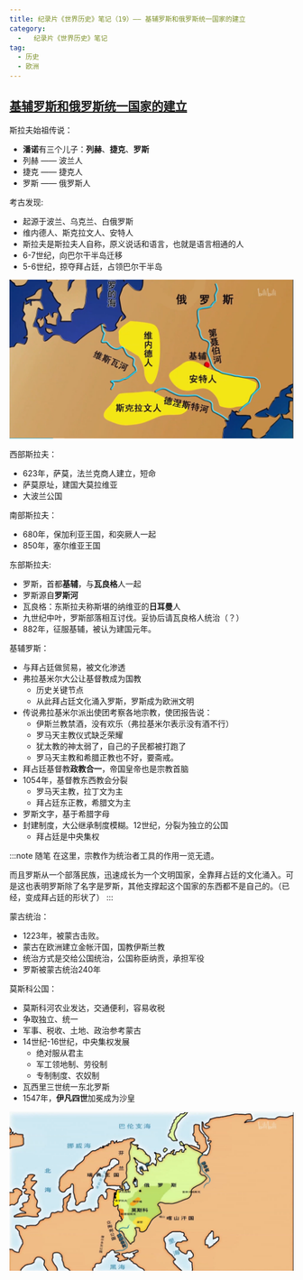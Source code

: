 ```yaml
---
title: 纪录片《世界历史》笔记（19）—— 基辅罗斯和俄罗斯统一国家的建立
category:
  -   纪录片《世界历史》笔记
tag: 
  - 历史
  - 欧洲
---
```

## [基辅罗斯和俄罗斯统一国家的建立](https://www.bilibili.com/bangumi/play/ep517744)

斯拉夫始祖传说：
- **潘诺**有三个儿子：**列赫**、**捷克**、**罗斯**
- 列赫 —— 波兰人
- 捷克 —— 捷克人
- 罗斯 —— 俄罗斯人

考古发现:
- 起源于波兰、乌克兰、白俄罗斯
- 维内德人、斯克拉文人、安特人
- 斯拉夫是斯拉夫人自称，原义说话和语言，也就是语言相通的人
- 6-7世纪，向巴尔干半岛迁移
- 5-6世纪，掠夺拜占廷，占领巴尔干半岛

![](./1.png "斯拉夫人起源")

西部斯拉夫：
- 623年，萨莫，法兰克商人建立，短命
- 萨莫原址，建国大莫拉维亚
- 大波兰公国

南部斯拉夫：
- 680年，保加利亚王国，和突厥人一起
- 850年，塞尔维亚王国

东部斯拉夫:
- 罗斯，首都**基辅**，与**瓦良格**人一起
- 罗斯源自**罗斯河**
- 瓦良格：东斯拉夫称斯堪的纳维亚的**日耳曼**人
- 九世纪中叶，罗斯部落相互讨伐。妥协后请瓦良格人统治（？）
- 882年，征服基辅，被认为建国元年。

基辅罗斯：
- 与拜占廷做贸易，被文化渗透
- 弗拉基米尔大公让基督教成为国教
  - 历史关键节点
  - 从此拜占廷文化涌入罗斯，罗斯成为欧洲文明
- 传说弗拉基米尔派出使团考察各地宗教，使团报告说：
  - 伊斯兰教禁酒，没有欢乐（弗拉基米尔表示没有酒不行）
  - 罗马天主教仪式缺乏荣耀
  - 犹太教的神太弱了，自己的子民都被打跑了
  - 罗马天主教和希腊正教也不好，要斋戒。
- 拜占廷基督教**政教合一**，帝国皇帝也是宗教首脑
- 1054年，基督教东西教会分裂
  - 罗马天主教，拉丁文为主
  - 拜占廷东正教，希腊文为主
- 罗斯文字，基于希腊字母
- 封建制度，大公继承制度模糊。12世纪，分裂为独立的公国
  - 拜占廷是中央集权
  
:::note 随笔
在这里，宗教作为统治者工具的作用一览无遗。

而且罗斯从一个部落民族，迅速成长为一个文明国家，全靠拜占廷的文化涌入。可是这也表明罗斯除了名字是罗斯，其他支撑起这个国家的东西都不是自己的。（已经，变成拜占廷的形状了）
:::

蒙古统治：
- 1223年，被蒙古击败。
- 蒙古在欧洲建立金帐汗国，国教伊斯兰教
- 统治方式是交给公国统治，公国称臣纳贡，承担军役
- 罗斯被蒙古统治240年

莫斯科公国：
- 莫斯科河农业发达，交通便利，容易收税
- 争取独立、统一
- 军事、税收、土地、政治参考蒙古
- 14世纪-16世纪，中央集权发展
  - 绝对服从君主
  - 军工领地制、劳役制
  - 专制制度、农奴制
- 瓦西里三世统一东北罗斯
- 1547年，**伊凡四世**加冕成为沙皇

![](./2.png "东北罗斯的统一")
